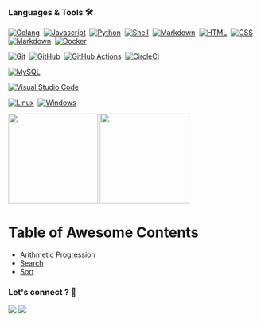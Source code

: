 ### Languages & Tools 🛠

[![Golang](https://img.shields.io/badge/-Golang-05122A?style=flat&logo=go&logoColor=white)](https://github.com/jvcss)&nbsp;
[![Javascript](https://img.shields.io/badge/-Javascript-05122A?style=flat&logo=javascript)](https://github.com/jvcss)&nbsp;
[![Python](https://img.shields.io/badge/-Python-05122A?style=flat&logo=python)](https://github.com/jvcss)&nbsp;
[![Shell](https://img.shields.io/badge/Shell-05122A?style=flat&logo=gnu-bash&logoColor=white)](https://github.com/jvcss)&nbsp;
[![Markdown](https://img.shields.io/badge/-Markdown-05122A?style=flat&logo=markdown)](https://github.com/jvcss)&nbsp;
[![HTML](https://img.shields.io/badge/-HTML-05122A?style=flat&logo=html5)](https://github.com/jvcss)&nbsp;
[![CSS](https://img.shields.io/badge/-CSS-05122A?style=flat&logo=CSS3)](https://github.com/jvcss)&nbsp;
[![Markdown](https://img.shields.io/badge/-Markdown-05122A?style=flat&logo=markdown)](https://github.com/jvcss)&nbsp;
[![Docker](https://img.shields.io/badge/-Docker-05122A?style=flat&logo=docker)](https://github.com/jvcss)&nbsp;

[![Git](https://img.shields.io/badge/-Git-05122A?style=flat&logo=git)](https://github.com/jvcss)&nbsp;
[![GitHub](https://img.shields.io/badge/-GitHub-05122A?style=flat&logo=github)](https://github.com/jvcss)&nbsp;
[![GitHub Actions](https://img.shields.io/badge/GitHub%20Actions%20-05122A?style=flat&logo=github-actions&logoColor=white)](https://github.com/jvcss)&nbsp;
[![CircleCI](https://img.shields.io/badge/CircleCI-05122A?style=flat&logo=circleci&logoColor=white)](https://github.com/jvcss)&nbsp;

[![MySQL](https://img.shields.io/badge/-MySQL-05122A?style=flat&logo=mysql&logoColor=white)](https://github.com/jvcss)&nbsp;

[![Visual Studio Code](https://img.shields.io/badge/-Visual%20Studio%20Code-05122A?style=flat&logo=visual-studio-code&logoColor=007ACC)](https://github.com/jvcss)&nbsp;

[![Linux](https://img.shields.io/badge/-Linux-05122A?style=flat&logo=linux&logoColor=white)](https://github.com/jvcss)&nbsp;
[![Windows](https://img.shields.io/badge/-Windows-05122A?style=flat&logo=windows&logoColor=white)](https://github.com/jvcss)&nbsp;

<div align="left">
    <a href="https://calendly.com/joaovictorcardoso/30min">
    <img height="180em" src="https://github-readme-stats.vercel.app/api?username=jvcss&show_icons=true&theme=gotham&count_private=true&include_all_commits=true"/>
    <img height="180em" src="https://github-readme-stats.vercel.app/api/top-langs/?username=jvcss&layout=compact&langs_count=99&theme=gotham"/>
    </a>
</div>
<h1> Table of Awesome Contents</h1>

- [Arithmetic Progression](https://github.com/jvcss/jvcss/blob/main/competitive_python/arithmetic_progression.py)
- [Search](https://github.com/jvcss/jvcss/blob/main/competitive_python/search_algorithm.py)
- [Sort](https://github.com/jvcss/jvcss/blob/main/competitive_python/sort_algorithm.py)

### Let's connect ? 🤝

<p align="left">
<a href="https://www.linkedin.com/in/joao-victor-cardoso-a42410111/"><img src="https://img.shields.io/badge/-lucasdittrich-0077B5?style=flat&logo=Linkedin&logoColor=white"/></a>
<a href="https://twitter.com/jvictorcard"><img src="https://img.shields.io/badge/-@ld__dittrich-%231DA1F2?style=flat&logo=twitter&logoColor=white"/></a>
